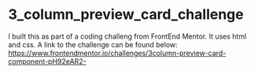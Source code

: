 # 3_column_preview_card_challenge

I built this as part of a coding challeng from FrontEnd Mentor. It uses html and css. A link to the challenge can be found below:
https://www.frontendmentor.io/challenges/3column-preview-card-component-pH92eAR2-
